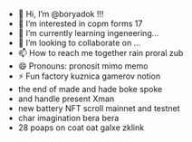 - 👋 Hi, I’m @boryadok !!!
- 👀 I’m interested in copm forms 17
- 🌱 I’m currently learning ingeneering...
- 💞️ I’m looking to collaborate on ...
- 📫 How to reach me together rain proral zub
- 😄 Pronouns: pronosit mimo memo
- ⚡ Fun factory kuznica gamerov notion
- the end of made and hade boke spoke
- and handle present Xman
- new battery NFT scroll mainnet and testnet
- char imagination bera bera
- 28 poaps on coat oat galxe zklink

